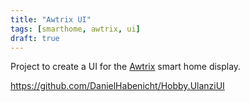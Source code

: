 ```yaml
---
title: "Awtrix UI"
tags: [smarthome, awtrix, ui]
draft: true
---
```


Project to create a UI for the [Awtrix](https://awtrixdocs.blueforcer.de/) smart home display.

https://github.com/DanielHabenicht/Hobby.UlanziUI

